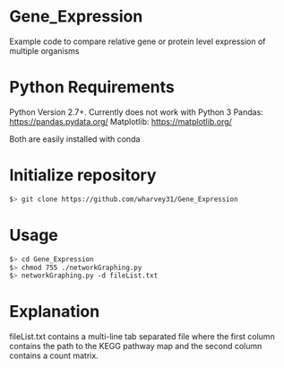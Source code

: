 # Gene_Expression

Example code to compare relative gene or protein level expression of multiple organisms

# Python Requirements

Python Version 2.7+. Currently does not work with Python 3
Pandas: https://pandas.pydata.org/
Matplotlib: https://matplotlib.org/

Both are easily installed with conda

# Initialize repository

   ```bash 
   $> git clone https://github.com/wharvey31/Gene_Expression
   ```
   
# Usage

   ```bash
   $> cd Gene_Expression
   $> chmod 755 ./networkGraphing.py
   $> networkGraphing.py -d fileList.txt
   ```
   
# Explanation

fileList.txt contains a multi-line tab separated file where the first column contains the path to the KEGG pathway map and the second column contains a count matrix.

